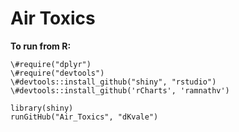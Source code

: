 Air Toxics
==========


**To run from R:**

    \#require("dplyr")  
    \#require("devtools")  
    \#devtools::install_github("shiny", "rstudio")  
    \#devtools::install_github('rCharts', 'ramnathv')  

    library(shiny)  
    runGitHub("Air_Toxics", "dKvale")

